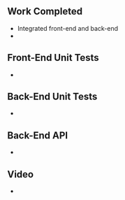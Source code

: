## Work Completed
* Integrated front-end and back-end 
* 

## Front-End Unit Tests
*

## Back-End Unit Tests
*

## Back-End API
*

## Video
*
